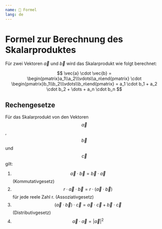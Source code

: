 ```yaml
---
name: 🔖 Formel
lang: de
---
```


# Formel zur Berechnung des Skalarproduktes

Für zwei Vektoren $\vec{a}$ und $\vec{b}$ wird das Skalarprodukt wie folgt berechnet:

$$ \vec{a} \cdot \vec{b} = \begin{pmatrix}a_1\\a_2\\\vdots\\a_n\end{pmatrix} \cdot \begin{pmatrix}b_1\\b_2\\\vdots\\b_n\end{pmatrix} = a_1 \cdot b_1 + a_2 \cdot b_2 + \dots + a_n \cdot b_n $$

## Rechengesetze

Für das Skalarprodukt von den Vektoren $$ \vec{a} $$, $$ \vec{b} $$ und $$ \vec{c} $$ gilt:

1. $$ \vec{a} \cdot \vec{b} = \vec{b} \cdot \vec{a} $$ (Kommutativgesetz)
2. $$ r \cdot \vec{a} \cdot \vec{b} = r \cdot (\vec{a} \cdot \vec{b}) $$ für jede reele Zahl r. (Assoziativgesetz)
3. $$ (\vec{a} \cdot \vec{b}) \cdot \vec{c} = \vec{a} \cdot \vec{c} + \vec{b} \cdot \vec{c} $$ (Distributivgesetz)
4. $$ \vec{a} \cdot \vec{a} = |\vec{a}|^2 $$
